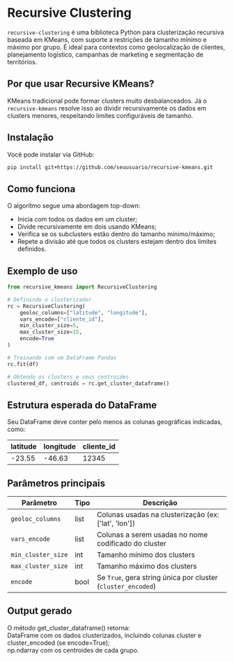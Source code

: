 # Recursive Clustering

`recursive-clustering` é uma biblioteca Python para clusterização recursiva baseada em KMeans, com suporte a restrições de tamanho mínimo e máximo por grupo. É ideal para contextos como geolocalização de clientes, planejamento logístico, campanhas de marketing e segmentação de territórios.

## Por que usar Recursive KMeans?

KMeans tradicional pode formar clusters muito desbalanceados. Já o `recursive-kmeans` resolve isso ao dividir recursivamente os dados em clusters menores, respeitando limites configuráveis de tamanho.

## Instalação

Você pode instalar via GitHub:

```bash
pip install git+https://github.com/seuusuario/recursive-kmeans.git
```

## Como funciona

O algoritmo segue uma abordagem top-down:

- Inicia com todos os dados em um cluster;  
- Divide recursivamente em dois usando KMeans;  
- Verifica se os subclusters estão dentro do tamanho mínimo/máximo;  
- Repete a divisão até que todos os clusters estejam dentro dos limites definidos.

## Exemplo de uso 
```python
from recursive_kmeans import RecursiveClustering

# Definindo o clusterizador
rc = RecursiveClustering(
    geoloc_columns=["latitude", "longitude"],
    vars_encode=["cliente_id"],
    min_cluster_size=5,
    max_cluster_size=15,
    encode=True
)

# Treinando com um DataFrame Pandas
rc.fit(df)

# Obtendo os clusters e seus centroides
clustered_df, centroids = rc.get_cluster_dataframe()
```

## Estrutura esperada do DataFrame
Seu DataFrame deve conter pelo menos as colunas geográficas indicadas, como:

| latitude | longitude | cliente\_id |
| -------- | --------- | ----------- |
| -23.55   | -46.63    | 12345       |

## Parâmetros principais
| Parâmetro          | Tipo | Descrição                                                    |
| ------------------ | ---- | ------------------------------------------------------------ |
| `geoloc_columns`   | list | Colunas usadas na clusterização (ex: \['lat', 'lon'])        |
| `vars_encode`      | list | Colunas a serem usadas no nome codificado do cluster         |
| `min_cluster_size` | int  | Tamanho mínimo dos clusters                                  |
| `max_cluster_size` | int  | Tamanho máximo dos clusters                                  |
| `encode`           | bool | Se `True`, gera string única por cluster (`cluster_encoded`) |


## Output gerado 
O método get_cluster_dataframe() retorna:  
DataFrame com os dados clusterizados, incluindo colunas cluster e cluster_encoded (se encode=True);  
np.ndarray com os centroides de cada grupo.  
